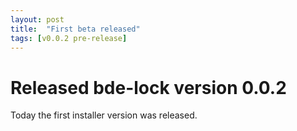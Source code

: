 ```yaml
---
layout: post
title:  "First beta released"
tags: [v0.0.2 pre-release]
---
```


# Released bde-lock version 0.0.2

Today the first installer version was released.
